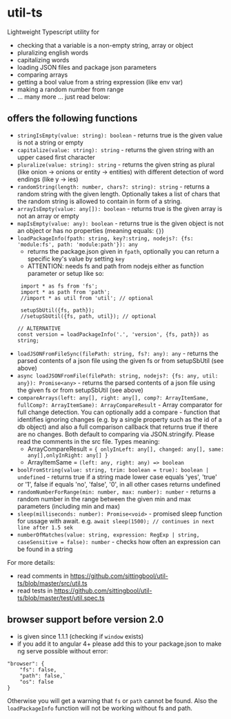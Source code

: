 # util-ts
Lightweight Typescript utility for

- checking that a variable is a non-empty string, array or object
- pluralizing english words
- capitalizing words
- loading JSON files and package json parameters
- comparing arrays
- getting a bool value from a string expression (like env var)
- making a random number from range
- ... many more ... just read below:

## offers the following functions

- `stringIsEmpty(value: string): boolean` - returns true is the given value is not a string or empty
- `capitalize(value: string): string` - returns the given string with an upper cased first character
- `pluralize(value: string): string` - returns the given string as plural (like onion -> onions or entity -> entities) with different detection of word endings (like y -> ies)
- `randomString(length: number, chars?: string): string` - returns a random string with the given length. Optionally takes a list of chars that the random string is allowed to contain in form of a string.
- `arrayIsEmpty(value: any[]): boolean` - returns true is the given array is not an array or empty
- `mapIsEmpty(value: any): boolean` - returns true is the given object is not an object or has no properties (meaning equals: `{}`)
- `loadPackageInfo(fpath: string, key?:string, nodejs?: {fs: 'module:fs', path: 'module:path'}): any` 
    - returns the package.json given in `fpath`, optionally you can return a specific key's value by setting `key`
    - ATTENTION: needs fs and path from nodejs either as function parameter or setup like so:
  ```
   import * as fs from 'fs';
   import * as path from 'path';
   //import * as util from 'util'; // optional
  
   setupSbUtil({fs, path});
   //setupSbUtil({fs, path, util}); // optional
  
  // ALTERNATIVE
  const version = loadPackageInfo('.', 'version', {fs, path}) as string;
  ```
- `loadJSONFromFileSync(filePath: string, fs?: any): any` - returns the parsed contents of a json file using the given fs or from setupSbUtil (see above)
- `async loadJSONFromFile(filePath: string, nodejs?: {fs: any, util: any}): Promise<any>` - returns the parsed contents of a json file using the given fs or from setupSbUtil (see above)
- `compareArrays(left: any[], right: any[], comp?: ArrayItemSame, fullComp?: ArrayItemSame): ArrayCompareResult` - Array comparator for full change detection. You can optionally add a compare - function that identifies ignoring changes (e.g. by a single property such as the id of a db object) and also a full comparison callback that returns true if there are no changes. Both default to comparing via JSON.stringify. Please read the comments in the src file. Types meaning:
    - ArrayCompareResult = `{ onlyInLeft: any[], changed: any[], same: any[],onlyInRight: any[] }`
    - ArrayItemSame = `(left: any, right: any) => boolean`
- `boolFromString(value: string, trim: boolean = true): boolean | undefined` - returns true if a string made lower case equals 'yes', 'true' or '1', false if equals 'no', 'false', '0', in all other cases returns undefined
- `randomNumberForRange(min: number, max: number): number` - returns a random number in the range between the given min and max parameters (including min and max)
- `sleep(milliseconds: number): Promise<void>` - promised sleep function for ussage with await. e.g. `await sleep(1500); // continues in next line after 1.5 sek`
- `numberOfMatches(value: string, expression: RegExp | string, caseSensitive = false): number` - checks how often an expression can be found in a string

For more details:
- read comments in https://github.com/sittingbool/util-ts/blob/master/src/util.ts
- read tests in https://github.com/sittingbool/util-ts/blob/master/test/util.spec.ts

## browser support before version 2.0
- is given since 1.1.1 (checking if `window` exists)
- if you add it to angular 4+ please add this to your package.json to make ng serve possible without error:

```
"browser": {
    "fs": false,
    "path": false,`
    "os": false
}
```

Otherwise you will get a warning that `fs` or `path` cannot be found. Also the `loadPackageInfo` function will not be working without fs and path.
